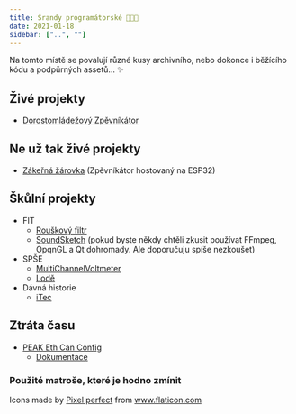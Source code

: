 ```yaml
---
title: Srandy programátorské 👨‍💻🔨
date: 2021-01-18
sidebar: ["..", ""]
---
```

Na tomto místě se povalují různé kusy archivního, nebo dokonce i běžícího kódu a podpůrných assetů... ✨
## Živé projekty
- [Dorostomládežový Zpěvníkátor](https://github.com/OSDVF/Zpevnikator-Vue)

## Ne už tak živé projekty
- [Zákeřná žárovka](https://github.com/OSDVF/InsidiousLight) (Zpěvníkátor hostovaný na ESP32)

## Škůlní projekty
- FIT
    - [Rouškový filtr](https://github.com/OSDVF/ISS-MaskFilter)
    - [SoundSketch](https://github.com/OSDVF/SoundSketch) (pokud byste někdy chtěli zkusit používat FFmpeg, OpqnGL a Qt dohromady. Ale doporučuju spíše nezkoušet)
- SPŠE
    - [MultiChannelVoltmeter](https://dosoftwares.visualstudio.com/MultiChannelVoltmeter)
    - [Lodě](https://github.com/OSDVF/SPSE-Lode)
- Dávná historie
    - [iTec](http://warchcompany.blogspot.com)

## Ztráta času
- [PEAK Eth Can Config](https://github.com/OSDVF/PCanEthConfig)
    - [Dokumentace](https://github.com/OSDVF/PCanEthWiki)

### Použité matroše, které je hodno zmínit
<div>Icons made by <a href="https://www.flaticon.com/authors/pixel-perfect" title="Pixel perfect">Pixel perfect</a> from <a href="https://www.flaticon.com/" title="Flaticon">www.flaticon.com</a></div>